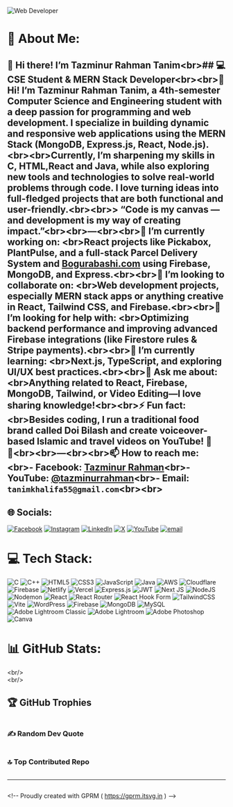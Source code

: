 ![Web Developer](https://media.licdn.com/dms/image/v2/D4E16AQEgnQd5Z75bNQ/profile-displaybackgroundimage-shrink_350_1400/profile-displaybackgroundimage-shrink_350_1400/0/1730434096156?e=1756339200&v=beta&t=jsUKYQshbIBxzDD0Y-suBLKugVG_GuyZZGU6m7qBWsI)

<h1 class="code-line" data-line-start=0 data-line-end=1 ><a id="_About_Me_0"></a>💫 About Me:</h1>
<h2 class="code-line" data-line-start=1 data-line-end=2 ><a id="_Hi_there_Im_Tazminur_Rahman_Tanimbr__CSE_Student__MERN_Stack_Developerbrbr_Hi_Im_Tazminur_Rahman_Tanim_a_4thsemester_Computer_Science_and_Engineering_student_with_a_deep_passion_for_programming_and_web_development_I_specialize_in_building_dynamic_and_responsive_web_applications_using_the_MERN_Stack_MongoDB_Expressjs_React_NodejsbrbrCurrently_Im_sharpening_my_skills_in_C_HTMLReact_and_Java_while_also_exploring_new_tools_and_technologies_to_solve_realworld_problems_through_code_I_love_turning_ideas_into_fullfledged_projects_that_are_both_functional_and_userfriendlybrbr_Code_is_my_canvas__and_development_is_my_way_of_creating_impactbrbrbrbr_Im_currently_working_on__brReact_projects_like_Pickabox_PlantPulse_and_a_fullstack_Parcel_Delivery_System_and_Bogurabashicom_using_Firebase_MongoDB_and_Expressbrbr_Im_looking_to_collaborate_on__brWeb_development_projects_especially_MERN_stack_apps_or_anything_creative_in_React_Tailwind_CSS_and_Firebasebrbr_Im_looking_for_help_with__brOptimizing_backend_performance_and_improving_advanced_Firebase_integrations_like_Firestore_rules__Stripe_paymentsbrbr_Im_currently_learning__brNextjs_TypeScript_and_exploring_UIUX_best_practicesbrbr_Ask_me_about__brAnything_related_to_React_Firebase_MongoDB_Tailwind_or_Video_EditingI_love_sharing_knowledgebrbr_Fun_fact__brBesides_coding_I_run_a_traditional_food_brand_called_Doi_Bilash_and_create_voiceoverbased_Islamic_and_travel_videos_on_YouTube_brbrbrbr_How_to_reach_me__br_Facebook_Tazminur_Rahmanhttpswwwfacebookcomtanim921025br_YouTube_tazminurrahmanhttpswwwyoutubecomtazminurrahmanbr_Email_tanimkhalifa55gmailcombrbr_1"></a>👋 Hi there! I’m Tazminur Rahman Tanim&lt;br&gt;## 💻 CSE Student &amp; MERN Stack Developer&lt;br&gt;&lt;br&gt;👋 Hi! I’m <strong>Tazminur Rahman Tanim</strong>, a 4th-semester <strong>Computer Science and Engineering</strong> student with a deep passion for <strong>programming</strong> and <strong>web development</strong>. I specialize in building dynamic and responsive web applications using the <strong>MERN Stack</strong> (MongoDB, Express.js, React, Node.js).&lt;br&gt;&lt;br&gt;Currently, I’m sharpening my skills in <strong>C, HTML,React and Java</strong>, while also exploring new tools and technologies to solve real-world problems through code. I love turning ideas into full-fledged projects that are both functional and user-friendly.&lt;br&gt;&lt;br&gt;&gt; “Code is my canvas — and development is my way of creating impact.”&lt;br&gt;&lt;br&gt;—&lt;br&gt;&lt;br&gt;🔭 I’m currently working on:  &lt;br&gt;React projects like <strong>Pickabox</strong>, <strong>PlantPulse</strong>, and a full-stack <strong>Parcel Delivery System</strong> and <a href="http://Bogurabashi.com">Bogurabashi.com</a> using Firebase, MongoDB, and Express.&lt;br&gt;&lt;br&gt;👯 I’m looking to collaborate on:  &lt;br&gt;Web development projects, especially MERN stack apps or anything creative in <strong>React, Tailwind CSS, and Firebase</strong>.&lt;br&gt;&lt;br&gt;🤝 I’m looking for help with:  &lt;br&gt;Optimizing backend performance and improving advanced Firebase integrations (like Firestore rules &amp; Stripe payments).&lt;br&gt;&lt;br&gt;🌱 I’m currently learning:  &lt;br&gt;Next.js, TypeScript, and exploring UI/UX best practices.&lt;br&gt;&lt;br&gt;💬 Ask me about:  &lt;br&gt;Anything related to <strong>React</strong>, <strong>Firebase</strong>, <strong>MongoDB</strong>, <strong>Tailwind</strong>, or <strong>Video Editing</strong>—I love sharing knowledge!&lt;br&gt;&lt;br&gt;⚡ Fun fact:  &lt;br&gt;Besides coding, I run a traditional food brand called <strong>Doi Bilash</strong> and create voiceover-based <strong>Islamic and travel videos</strong> on YouTube! 🎥✨&lt;br&gt;&lt;br&gt;—&lt;br&gt;&lt;br&gt;📫 How to reach me:  &lt;br&gt;- Facebook: <a href="https://www.facebook.com/tan.im.921025">Tazminur Rahman</a>&lt;br&gt;- YouTube: <a href="https://www.youtube.com/@tazminurrahman">@tazminurrahman</a>&lt;br&gt;- Email: <code>tanimkhalifa55@gmail.com</code>&lt;br&gt;&lt;br&gt;</h2>
<h2 class="code-line" data-line-start=4 data-line-end=5 ><a id="_Socials_4"></a>🌐 Socials:</h2>
<p class="has-line-data" data-line-start="5" data-line-end="6"><a href="https://facebook.com/https://www.facebook.com/tan.im.921025"><img src="https://img.shields.io/badge/Facebook-%231877F2.svg?logo=Facebook&amp;logoColor=white" alt="Facebook"></a> <a href="https://instagram.com/https://www.instagram.com/tanim647/"><img src="https://img.shields.io/badge/Instagram-%23E4405F.svg?logo=Instagram&amp;logoColor=white" alt="Instagram"></a> <a href="https://linkedin.com/in/https://www.linkedin.com/in/tazminur-rahman-tanim-305315336/"><img src="https://img.shields.io/badge/LinkedIn-%230077B5.svg?logo=linkedin&amp;logoColor=white" alt="LinkedIn"></a> <a href="https://x.com/https://x.com/tazminur12"><img src="https://img.shields.io/badge/X-black.svg?logo=X&amp;logoColor=white" alt="X"></a> <a href="https://youtube.com/@https://www.youtube.com/@tazminurrahman"><img src="https://img.shields.io/badge/YouTube-%23FF0000.svg?logo=YouTube&amp;logoColor=white" alt="YouTube"></a> <a href="mailto:tanimkhalifa55@gmail.com"><img src="https://img.shields.io/badge/Email-D14836?logo=gmail&amp;logoColor=white" alt="email"></a></p>
<h1 class="code-line" data-line-start=7 data-line-end=8 ><a id="_Tech_Stack_7"></a>💻 Tech Stack:</h1>
<p class="has-line-data" data-line-start="8" data-line-end="9"><img src="https://img.shields.io/badge/c-%2300599C.svg?style=flat&amp;logo=c&amp;logoColor=white" alt="C"> <img src="https://img.shields.io/badge/c++-%2300599C.svg?style=flat&amp;logo=c%2B%2B&amp;logoColor=white" alt="C++"> <img src="https://img.shields.io/badge/html5-%23E34F26.svg?style=flat&amp;logo=html5&amp;logoColor=white" alt="HTML5"> <img src="https://img.shields.io/badge/css3-%231572B6.svg?style=flat&amp;logo=css3&amp;logoColor=white" alt="CSS3"> <img src="https://img.shields.io/badge/javascript-%23323330.svg?style=flat&amp;logo=javascript&amp;logoColor=%23F7DF1E" alt="JavaScript"> <img src="https://img.shields.io/badge/java-%23ED8B00.svg?style=flat&amp;logo=openjdk&amp;logoColor=white" alt="Java"> <img src="https://img.shields.io/badge/AWS-%23FF9900.svg?style=flat&amp;logo=amazon-aws&amp;logoColor=white" alt="AWS"> <img src="https://img.shields.io/badge/Cloudflare-F38020?style=flat&amp;logo=Cloudflare&amp;logoColor=white" alt="Cloudflare"> <img src="https://img.shields.io/badge/firebase-%23039BE5.svg?style=flat&amp;logo=firebase" alt="Firebase"> <img src="https://img.shields.io/badge/netlify-%23000000.svg?style=flat&amp;logo=netlify&amp;logoColor=#00C7B7" alt="Netlify"> <img src="https://img.shields.io/badge/vercel-%23000000.svg?style=flat&amp;logo=vercel&amp;logoColor=white" alt="Vercel"> <img src="https://img.shields.io/badge/express.js-%23404d59.svg?style=flat&amp;logo=express&amp;logoColor=%2361DAFB" alt="Express.js"> <img src="https://img.shields.io/badge/JWT-black?style=flat&amp;logo=JSON%20web%20tokens" alt="JWT"> <img src="https://img.shields.io/badge/Next-black?style=flat&amp;logo=next.js&amp;logoColor=white" alt="Next JS"> <img src="https://img.shields.io/badge/node.js-6DA55F?style=flat&amp;logo=node.js&amp;logoColor=white" alt="NodeJS"> <img src="https://img.shields.io/badge/NODEMON-%23323330.svg?style=flat&amp;logo=nodemon&amp;logoColor=%BBDEAD" alt="Nodemon"> <img src="https://img.shields.io/badge/react-%2320232a.svg?style=flat&amp;logo=react&amp;logoColor=%2361DAFB" alt="React"> <img src="https://img.shields.io/badge/React_Router-CA4245?style=flat&amp;logo=react-router&amp;logoColor=white" alt="React Router"> <img src="https://img.shields.io/badge/React%20Hook%20Form-%23EC5990.svg?style=flat&amp;logo=reacthookform&amp;logoColor=white" alt="React Hook Form"> <img src="https://img.shields.io/badge/tailwindcss-%2338B2AC.svg?style=flat&amp;logo=tailwind-css&amp;logoColor=white" alt="TailwindCSS"> <img src="https://img.shields.io/badge/vite-%23646CFF.svg?style=flat&amp;logo=vite&amp;logoColor=white" alt="Vite"> <img src="https://img.shields.io/badge/WordPress-%23117AC9.svg?style=flat&amp;logo=WordPress&amp;logoColor=white" alt="WordPress"> <img src="https://img.shields.io/badge/firebase-a08021?style=flat&amp;logo=firebase&amp;logoColor=ffcd34" alt="Firebase"> <img src="https://img.shields.io/badge/MongoDB-%234ea94b.svg?style=flat&amp;logo=mongodb&amp;logoColor=white" alt="MongoDB"> <img src="https://img.shields.io/badge/mysql-4479A1.svg?style=flat&amp;logo=mysql&amp;logoColor=white" alt="MySQL"> <img src="https://img.shields.io/badge/Adobe%20Lightroom%20Classic-31A8FF.svg?style=flat&amp;logo=Adobe%20Lightroom%20Classic&amp;logoColor=white" alt="Adobe Lightroom Classic"> <img src="https://img.shields.io/badge/Adobe%20Lightroom-31A8FF.svg?style=flat&amp;logo=Adobe%20Lightroom&amp;logoColor=white" alt="Adobe Lightroom"> <img src="https://img.shields.io/badge/adobe%20photoshop-%2331A8FF.svg?style=flat&amp;logo=adobe%20photoshop&amp;logoColor=white" alt="Adobe Photoshop"> <img src="https://img.shields.io/badge/Canva-%2300C4CC.svg?style=flat&amp;logo=Canva&amp;logoColor=white" alt="Canva"></p>
<h1 class="code-line" data-line-start=9 data-line-end=10 ><a id="_GitHub_Stats_9"></a>📊 GitHub Stats:</h1>
<p class="has-line-data" data-line-start="10" data-line-end="13"><img src="https://github-readme-stats.vercel.app/api?username=tazminur12&amp;theme=dark&amp;hide_border=false&amp;include_all_commits=true&amp;count_private=true" alt="">&lt;br/&gt;<br>
<img src="https://nirzak-streak-stats.vercel.app/?user=tazminur12&amp;theme=dark&amp;hide_border=false" alt="">&lt;br/&gt;<br>
<img src="https://github-readme-stats.vercel.app/api/top-langs/?username=tazminur12&amp;theme=dark&amp;hide_border=false&amp;include_all_commits=true&amp;count_private=true&amp;layout=compact" alt=""></p>
<h2 class="code-line" data-line-start=14 data-line-end=15 ><a id="_GitHub_Trophies_14"></a>🏆 GitHub Trophies</h2>
<p class="has-line-data" data-line-start="15" data-line-end="16"><img src="https://github-profile-trophy.vercel.app/?username=tazminur12&amp;theme=radical&amp;no-frame=false&amp;no-bg=false&amp;margin-w=4" alt=""></p>
<h3 class="code-line" data-line-start=17 data-line-end=18 ><a id="_Random_Dev_Quote_17"></a>✍️ Random Dev Quote</h3>
<p class="has-line-data" data-line-start="18" data-line-end="19"><img src="https://quotes-github-readme.vercel.app/api?type=horizontal&amp;theme=radical" alt=""></p>
<h3 class="code-line" data-line-start=20 data-line-end=21 ><a id="_Top_Contributed_Repo_20"></a>🔝 Top Contributed Repo</h3>
<p class="has-line-data" data-line-start="21" data-line-end="22"><img src="https://github-contributor-stats.vercel.app/api?username=tazminur12&amp;limit=5&amp;theme=radical&amp;combine_all_yearly_contributions=true" alt=""></p>
<hr>
<p class="has-line-data" data-line-start="24" data-line-end="25"><a href="https://visitcount.itsvg.in"><img src="https://visitcount.itsvg.in/api?id=tazminur12&amp;icon=0&amp;color=0" alt=""></a></p>
<p class="has-line-data" data-line-start="26" data-line-end="27">&lt;!-- Proudly created with GPRM ( <a href="https://gprm.itsvg.in">https://gprm.itsvg.in</a> ) --&gt;</p>
